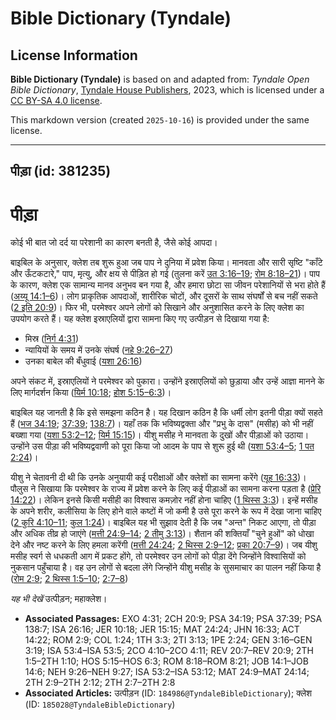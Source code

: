 # Bible Dictionary (Tyndale)

## License Information

**Bible Dictionary (Tyndale)** is based on and adapted from: _Tyndale Open Bible Dictionary_, [Tyndale House Publishers](https://tyndaleopenresources.com/), 2023, which is licensed under a [CC BY-SA 4.0 license](https://creativecommons.org/licenses/by-sa/4.0/legalcode.en).

This markdown version (created `2025-10-16`) is provided under the same license.



--------------------------------

## पीड़ा (id: 381235)

पीड़ा
=====

कोई भी बात जो दर्द या परेशानी का कारण बनती है, जैसे कोई आपदा।

बाइबिल के अनुसार, क्लेश तब शुरू हुआ जब पाप ने दुनिया में प्रवेश किया। मानवता और सारी सृष्टि "काँटे और ऊँटकटारे," पाप, मृत्यु, और क्षय से पीड़ित हो गई (तुलना करें [उत 3:16–19](https://ref.ly/Gen3:16-Gen3:19); [रोम 8:18–21](https://ref.ly/Rom8:18-Rom8:21))। पाप के कारण, क्लेश एक सामान्य मानव अनुभव बन गया है, और हमारा छोटा सा जीवन परेशानियों से भरा होते हैं ([अय्यू 14:1–6](https://ref.ly/Job14:1-Job14:6))। लोग प्राकृतिक आपदाओं, शारीरिक चोटों, और दूसरों के साथ संघर्षों से बच नहीं सकते ([2 इति 20:9](https://ref.ly/2Chr20:9))। फिर भी, परमेश्वर अपने लोगों को सिखाने और अनुशासित करने के लिए क्लेश का उपयोग करते हैं। यह क्लेश इस्राएलियों द्वारा सामना किए गए उत्पीड़न से दिखाया गया है:

* मिस्र ([निर्ग 4:31](https://ref.ly/Exod4:31))
* न्यायियों के समय में उनके संघर्ष ([नहे 9:26–27](https://ref.ly/Neh9:26-Neh9:27))
* उनका बाबेल की बँधुवाई ([यशा 26:16](https://ref.ly/Isa26:16))

अपने संकट में, इस्राएलियों ने परमेश्वर को पुकारा। उन्होंने इस्राएलियों को छुड़ाया और उन्हें आज्ञा मानने के लिए मार्गदर्शन किया ([यिर्म 10:18](https://ref.ly/Jer10:18); [होश 5:15–6:3](https://ref.ly/Hos5:15-Hos6:3))।

बाइबिल यह जानती है कि इसे समझना कठिन है। यह दिखान कठिन है कि धर्मी लोग इतनी पीड़ा क्यों सहते हैं ([भज 34:19](https://ref.ly/Ps34:19); [37:39](https://ref.ly/Ps37:39); [138:7](https://ref.ly/Ps138:7))। यहाँ तक कि भविष्यद्वक्ता और "प्रभु के दास" (मसीह) को भी नहीं बख्शा गया ([यशा 53:2–12](https://ref.ly/Isa53:2-Isa53:12); [यिर्म 15:15](https://ref.ly/Jer15:15))। यीशु मसीह ने मानवता के दुखों और पीड़ाओं को उठाया। उन्होंने उस पीड़ा की भविष्यद्ववाणी को पूरा किया जो आदम के पाप से शुरू हुई थी ([यशा 53:4–5](https://ref.ly/Isa53:4-Isa53:5); [1 पत 2:24](https://ref.ly/1Pet2:24))।

यीशु ने चेतावनी दी थी कि उनके अनुयायी कई परीक्षाओं और क्लेशों का सामना करेंगे ([यूह 16:33](https://ref.ly/John16:33))। पौलुस ने सिखाया कि परमेश्वर के राज्य में प्रवेश करने के लिए कई पीड़ाओं का सामना करना पड़ता है ([प्रेरि 14:22](https://ref.ly/Acts14:22))। लेकिन इनसे किसी मसीही का विश्वास कमज़ोर नहीं होना चाहिए ([1 थिस्स 3:3](https://ref.ly/1Thess3:3))। इन्हें मसीह के अपने शरीर, कलीसिया के लिए होने वाले कष्टों में जो कमी है उसे पूरा करने के रूप में देखा जाना चाहिए ([2 कुरि 4:10–11](https://ref.ly/2Cor4:10-2Cor4:11); [कुल 1:24](https://ref.ly/Col1:24))। बाइबिल यह भी सुझाव देती है कि जब "अन्त" निकट आएगा, तो पीड़ा और अधिक तीव्र हो जाएंगे ([मत्ती 24:9–14](https://ref.ly/Matt24:9-Matt24:14); [2 तीमु 3:13](https://ref.ly/2Tim3:13))। शैतान की शक्तियाँ "चुने हुओं" को धोखा देने और नष्ट करने के लिए हमला करेंगी ([मत्ती 24:24](https://ref.ly/Matt24:24); [2 थिस्स 2:9–12](https://ref.ly/2Thess2:9-2Thess2:12); [प्रका 20:7–9](https://ref.ly/Rev20:7-Rev20:9))। जब यीशु मसीह स्वर्ग से धधकती आग में प्रकट होंगे, तो परमेश्वर उन लोगों को पीड़ा देंगे जिन्होंने विश्वासियों को नुकसान पहुँचाया है। वह उन लोगों से बदला लेंगे जिन्होंने यीशु मसीह के सुसमाचार का पालन नहीं किया है ([रोम 2:9](https://ref.ly/Rom2:9); [2 थिस्स 1:5–10](https://ref.ly/2Thess1:5-2Thess1:10); [2:7–8](https://ref.ly/2Thess2:7-2Thess2:8))

*यह भी देखें* उत्पीड़न; महाक्लेश।

* **Associated Passages:** EXO 4:31; 2CH 20:9; PSA 34:19; PSA 37:39; PSA 138:7; ISA 26:16; JER 10:18; JER 15:15; MAT 24:24; JHN 16:33; ACT 14:22; ROM 2:9; COL 1:24; 1TH 3:3; 2TI 3:13; 1PE 2:24; GEN 3:16–GEN 3:19; ISA 53:4–ISA 53:5; 2CO 4:10–2CO 4:11; REV 20:7–REV 20:9; 2TH 1:5–2TH 1:10; HOS 5:15–HOS 6:3; ROM 8:18–ROM 8:21; JOB 14:1–JOB 14:6; NEH 9:26–NEH 9:27; ISA 53:2–ISA 53:12; MAT 24:9–MAT 24:14; 2TH 2:9–2TH 2:12; 2TH 2:7–2TH 2:8
* **Associated Articles:** उत्पीड़न (ID: `184986@TyndaleBibleDictionary`); क्लेश (ID: `185028@TyndaleBibleDictionary`)

